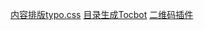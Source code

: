 [内容排版typo.css](https://github.com/sofish/typo.css)
[目录生成Tocbot](https://tscanlin.github.io/tocbot)
[二维码插件](https://davidshimjs.github.io/qrcodejs)